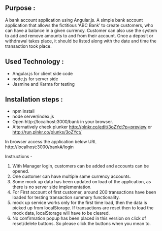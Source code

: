 ## Purpose : 
A bank account application using Angular.js. A simple bank account application that allows the fictitious ‘ABC Bank’ to create customers, who can have a balance in a given currency. Customer can also use the system to add and remove amounts to and from their account. Once a
deposit or withdrawal takes place, it should be listed along with the date and time the transaction took place.

## Used Technology :
* Angular.js for client side code 
* node.js for server side
* Jasmine and Karma for testing

## Installation steps :
* npm install
* node server/index.js
* Open http://localhost:3000/bank in your browser.
* Alternatively check plunker http://plnkr.co/edit/3oZYct?p=preview or http://run.plnkr.co/plunks/3oZYct/

In browser access the application below URL
http://localhost:3000/bank#/login

Instructions - 
1) With Manager login, customers can be added and accounts can be opened.
2) One customer can have multiple same currency accounts.
3) Some mock up data has been updated on load of the application, as there is no server side implementation.
4) For First account of first customer, around 200 transactions have been loaded for testing transaction summary functionality.
5) mock up service works only for the first time load, then the data is picked up from localStorage. If transactions are reset then to load the mock data, localStorage will have to be cleared.
6) No confirmation popup has been placed in this version on click of reset/delete buttons. So please click the buttons when you mean to.


